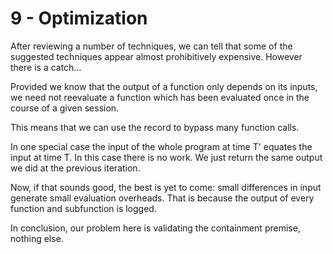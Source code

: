 # 9 - Optimization

After reviewing a number of techniques, we can tell that some of the suggested techniques appear almost prohibitively expensive. However there is a catch...

Provided we know that the output of a function only depends on its inputs, we need not reevaluate a function which has been evaluated once in the course of a given session.

This means that we can use the record to bypass many function calls.

In one special case the input of the whole program at time T' equates the input at time T. In this case there is no work. We just return the same output we did at the previous iteration.

Now, if that sounds good, the best is yet to come: small differences in input generate small evaluation overheads. That is because the output of every function and subfunction is logged.

In conclusion, our problem here is validating the containment premise, nothing else.

